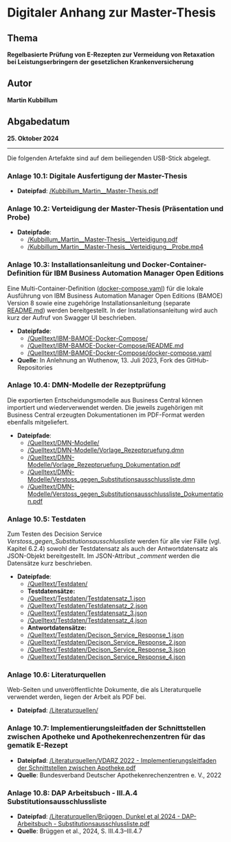 # Digitaler Anhang zur Master-Thesis

## Thema
**Regelbasierte Prüfung von E-Rezepten zur Vermeidung von Retaxation bei Leistungserbringern der gesetzlichen Krankenversicherung**

## Autor
**Martin Kubbillum**

## Abgabedatum
**25. Oktober 2024**

---

Die folgenden Artefakte sind auf dem beiliegenden USB-Stick abgelegt.

### Anlage 10.1: Digitale Ausfertigung der Master-Thesis
- **Dateipfad**: [/Kubbillum_Martin__Master-Thesis.pdf](./Kubbillum_Martin__Master-Thesis.pdf)

### Anlage 10.2: Verteidigung der Master-Thesis (Präsentation und Probe)
- **Dateipfade**:
	- [/Kubbillum_Martin__Master-Thesis__Verteidigung.pdf](./Kubbillum_Martin__Master-Thesis__Verteidigung.pdf)   
	- [/Kubbillum_Martin__Master-Thesis__Verteidigung__Probe.mp4](./Kubbillum_Martin__Master-Thesis__Verteidigung__Probe.mp4) 

### Anlage 10.3: Installationsanleitung und Docker-Container-Definition für IBM Business Automation Manager Open Editions
Eine Multi-Container-Definition ([docker-compose.yaml](./Quelltext/IBM-BAMOE-Docker-Compose/docker-compose.yaml)) für die lokale Ausführung von IBM Business Automation Manager Open Editions (BAMOE) Version 8 sowie eine zugehörige Installationsanleitung (separate [README.md](./Quelltext/IBM-BAMOE-Docker-Compose/README.md)) werden bereitgestellt. In der Installationsanleitung wird auch kurz der Aufruf von Swagger UI beschrieben.
- **Dateipfade**:
	- [/Quelltext/IBM-BAMOE-Docker-Compose/](./Quelltext/IBM-BAMOE-Docker-Compose/)   
	- [/Quelltext/IBM-BAMOE-Docker-Compose/README.md](./Quelltext/IBM-BAMOE-Docker-Compose/README.md)  
	- [/Quelltext/IBM-BAMOE-Docker-Compose/docker-compose.yaml](./Quelltext/IBM-BAMOE-Docker-Compose/docker-compose.yaml)
- **Quelle**: In Anlehnung an Wuthenow, 13. Juli 2023, Fork des GitHub-Repositories

### Anlage 10.4: DMN-Modelle der Rezeptprüfung
Die exportierten Entscheidungsmodelle aus Business Central können importiert und wiederverwendet werden. Die jeweils zugehörigen mit Business Central erzeugten Dokumentationen im PDF-Format werden ebenfalls mitgeliefert.
- **Dateipfade**:
	- [/Quelltext/DMN-Modelle/](./Quelltext/DMN-Modelle/)  
	- [/Quelltext/DMN-Modelle/Vorlage_Rezeptpruefung.dmn](./Quelltext/DMN-Modelle/Vorlage_Rezeptpruefung.dmn)  
	- [/Quelltext/DMN-Modelle/Vorlage_Rezeptpruefung_Dokumentation.pdf](./Quelltext/DMN-Modelle/Vorlage_Rezeptpruefung_Dokumentation.pdf)  
	- [/Quelltext/DMN-Modelle/Verstoss_gegen_Substitutionsausschlussliste.dmn](./Quelltext/DMN-Modelle/Verstoss_gegen_Substitutionsausschlussliste.dmn)  
	- [/Quelltext/DMN-Modelle/Verstoss_gegen_Substitutionsausschlussliste_Dokumentation.pdf](./Quelltext/DMN-Modelle/Verstoss_gegen_Substitutionsausschlussliste_Dokumentation.pdf)

### Anlage 10.5: Testdaten
Zum Testen des Decision Service *Verstoss_gegen_Substitutionsausschlussliste* werden für alle vier Fälle (vgl.  Kapitel 6.2.4) sowohl der Testdatensatz als auch der Antwortdatensatz als JSON-Objekt bereitgestellt. Im JSON-Attribut *_comment* werden die Datensätze kurz beschrieben.
- **Dateipfade**:  
	- [/Quelltext/Testdaten/](./Quelltext/Testdaten/)  
	- **Testdatensätze:**  
	- [/Quelltext/Testdaten/Testdatensatz_1.json](./Quelltext/Testdaten/Testdatensatz_1.json)  
	- [/Quelltext/Testdaten/Testdatensatz_2.json](./Quelltext/Testdaten/Testdatensatz_2.json)  
	- [/Quelltext/Testdaten/Testdatensatz_3.json](./Quelltext/Testdaten/Testdatensatz_3.json)  
	- [/Quelltext/Testdaten/Testdatensatz_4.json](./Quelltext/Testdaten/Testdatensatz_4.json)  
	- **Antwortdatensätze:**  
	- [/Quelltext/Testdaten/Decison_Service_Response_1.json](./Quelltext/Testdaten/Decison_Service_Response_1.json)  
	- [/Quelltext/Testdaten/Decison_Service_Response_2.json](./Quelltext/Testdaten/Decison_Service_Response_2.json)  
	- [/Quelltext/Testdaten/Decison_Service_Response_3.json](./Quelltext/Testdaten/Decison_Service_Response_3.json)  
	- [/Quelltext/Testdaten/Decison_Service_Response_4.json](./Quelltext/Testdaten/Decison_Service_Response_4.json)  
		
### Anlage 10.6: Literaturquellen
Web-Seiten und unveröffentlichte Dokumente, die als Literaturquelle verwendet werden, liegen der Arbeit als PDF bei.
- **Dateipfad**: [/Literaturquellen/](./Literaturquellen/)

### Anlage 10.7: Implementierungsleitfaden der Schnittstellen zwischen Apotheke und Apothekenrechenzentren für das gematik E-Rezept
- **Dateipfad**: [/Literaturquellen/VDARZ 2022 - Implementierungsleitfaden der Schnittstellen zwischen Apotheke.pdf](./Literaturquellen/VDARZ%202022%20-%20Implementierungsleitfaden%20der%20Schnittstellen%20zwischen%20Apotheke.pdf)
- **Quelle**: Bundesverband Deutscher Apothekenrechenzentren e. V., 2022

### Anlage 10.8: DAP Arbeitsbuch - III.A.4 Substitutionsausschlussliste 
- **Dateipfad**: [/Literaturquellen/Brüggen, Dunkel et al 2024 - DAP-Arbeitsbuch - Substitutionsausschlussliste.pdf](./Literaturquellen/Brueggen,%20Dunkel%20et%20al%202024%20-%20DAP-Arbeitsbuch%20-%20Substitutionsausschlussliste.pdf)
- **Quelle**: Brüggen et al., 2024, S. III.4.3–III.4.7